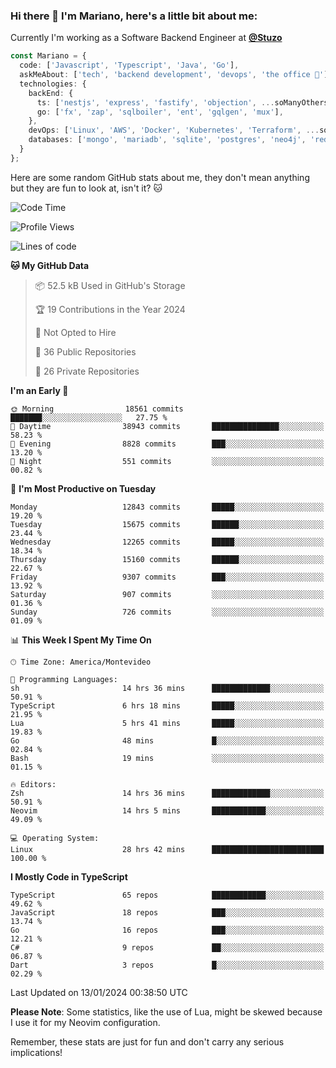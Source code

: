 ### Hi there 👋 I'm Mariano, here's a little bit about me:

Currently I'm working as a Software Backend Engineer at [**@Stuzo**](https://www.stuzo.com/)

```ts
const Mariano = {
  code: ['Javascript', 'Typescript', 'Java', 'Go'],
  askMeAbout: ['tech', 'backend development', 'devops', 'the office 💼'],
  technologies: {
    backEnd: {
      ts: ['nestjs', 'express', 'fastify', 'objection', ...soManyOthersFrameworks],
      go: ['fx', 'zap', 'sqlboiler', 'ent', 'gqlgen', 'mux'],
    },
    devOps: ['Linux', 'AWS', 'Docker', 'Kubernetes', 'Terraform', ...soManyOthersTools],
    databases: ['mongo', 'mariadb', 'sqlite', 'postgres', 'neo4j', 'redis', ...],
  }
};
```

Here are some random GitHub stats about me, they don't mean anything but they are fun to look at, isn't it? 🐱

<!--START_SECTION:waka-->
![Code Time](http://img.shields.io/badge/Code%20Time-1%2C491%20hrs%202%20mins-blue)

![Profile Views](http://img.shields.io/badge/Profile%20Views-0-blue)

![Lines of code](https://img.shields.io/badge/From%20Hello%20World%20I%27ve%20Written-13.7%20million%20lines%20of%20code-blue)

**🐱 My GitHub Data** 

> 📦 52.5 kB Used in GitHub's Storage 
 > 
> 🏆 19 Contributions in the Year 2024
 > 
> 🚫 Not Opted to Hire
 > 
> 📜 36 Public Repositories 
 > 
> 🔑 26 Private Repositories 
 > 
**I'm an Early 🐤** 

```text
🌞 Morning                18561 commits       ███████░░░░░░░░░░░░░░░░░░   27.75 % 
🌆 Daytime                38943 commits       ███████████████░░░░░░░░░░   58.23 % 
🌃 Evening                8828 commits        ███░░░░░░░░░░░░░░░░░░░░░░   13.20 % 
🌙 Night                  551 commits         ░░░░░░░░░░░░░░░░░░░░░░░░░   00.82 % 
```
📅 **I'm Most Productive on Tuesday** 

```text
Monday                   12843 commits       █████░░░░░░░░░░░░░░░░░░░░   19.20 % 
Tuesday                  15675 commits       ██████░░░░░░░░░░░░░░░░░░░   23.44 % 
Wednesday                12265 commits       █████░░░░░░░░░░░░░░░░░░░░   18.34 % 
Thursday                 15160 commits       ██████░░░░░░░░░░░░░░░░░░░   22.67 % 
Friday                   9307 commits        ███░░░░░░░░░░░░░░░░░░░░░░   13.92 % 
Saturday                 907 commits         ░░░░░░░░░░░░░░░░░░░░░░░░░   01.36 % 
Sunday                   726 commits         ░░░░░░░░░░░░░░░░░░░░░░░░░   01.09 % 
```


📊 **This Week I Spent My Time On** 

```text
🕑︎ Time Zone: America/Montevideo

💬 Programming Languages: 
sh                       14 hrs 36 mins      █████████████░░░░░░░░░░░░   50.91 % 
TypeScript               6 hrs 18 mins       █████░░░░░░░░░░░░░░░░░░░░   21.95 % 
Lua                      5 hrs 41 mins       █████░░░░░░░░░░░░░░░░░░░░   19.83 % 
Go                       48 mins             █░░░░░░░░░░░░░░░░░░░░░░░░   02.84 % 
Bash                     19 mins             ░░░░░░░░░░░░░░░░░░░░░░░░░   01.15 % 

🔥 Editors: 
Zsh                      14 hrs 36 mins      █████████████░░░░░░░░░░░░   50.91 % 
Neovim                   14 hrs 5 mins       ████████████░░░░░░░░░░░░░   49.09 % 

💻 Operating System: 
Linux                    28 hrs 42 mins      █████████████████████████   100.00 % 
```

**I Mostly Code in TypeScript** 

```text
TypeScript               65 repos            ████████████░░░░░░░░░░░░░   49.62 % 
JavaScript               18 repos            ███░░░░░░░░░░░░░░░░░░░░░░   13.74 % 
Go                       16 repos            ███░░░░░░░░░░░░░░░░░░░░░░   12.21 % 
C#                       9 repos             ██░░░░░░░░░░░░░░░░░░░░░░░   06.87 % 
Dart                     3 repos             █░░░░░░░░░░░░░░░░░░░░░░░░   02.29 % 
```




 Last Updated on 13/01/2024 00:38:50 UTC
<!--END_SECTION:waka-->

**Please Note**: Some statistics, like the use of Lua, might be skewed because I use it for my Neovim configuration.

Remember, these stats are just for fun and don't carry any serious implications!
